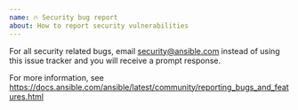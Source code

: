 ```yaml
---
name: 🔥 Security bug report
about: How to report security vulnerabilities
---
```


For all security related bugs, email security@ansible.com instead of using this issue tracker and you will receive a prompt response.

For more information, see https://docs.ansible.com/ansible/latest/community/reporting_bugs_and_features.html
